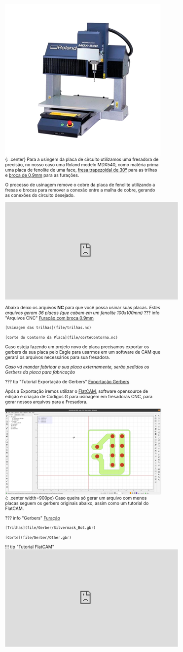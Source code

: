 ![Roland MDX540](imgs/MDX540_1.png){: .center}
  Para a usingem da placa de circuito utilizamos uma fresadora de precisão, no nosso caso uma Roland modelo MDX540, como matéria prima uma placa de fenolite de uma face, [fresa trapezoidal de 30º](https://www.codigog.com.br/item-Fresa_de_Gravacao_Piramidal_30_graus__x_0.1mm_Metal_Duro-162.htm) para as trilhas e [broca de 0,9mm](https://www.codigog.com.br/item-Broca_0.90mm_Metal_Duro_com_Titanio-291.htm) para as furações.

O processo de usinagem remove o cobre da placa de fenolite utilizando a fresas e brocas para remover a conexão entre a malha de cobre, gerando as conexões do circuito desejado.

<iframe width="560" height="315" src="https://www.youtube.com/embed/cCm-UL-dCEc" title="YouTube video player" frameborder="0" allow="accelerometer; autoplay; clipboard-write; encrypted-media; gyroscope; picture-in-picture" allowfullscreen></iframe>

Abaixo deixo os arquivos **NC** para que você possa usinar suas placas. *Estes arquivos geram 36 placas (que cabem em um fenolite 100x100mm)*
??? info "Arquivos CNC"
    [Furação com broca 0,9mm](file/furos09.nc)
    
    [Usinagem das trilhas](file/trilhas.nc) 
    
    [Corte do Contorno da Placa](file/corteContorno.nc) 
    
  Caso esteja fazendo um projeto novo de placa precisamos exportar os gerbers da sua placa pelo Eagle para usarmos em um software de CAM que gerará os arquivos necessários para sua fresadora.

  *Caso vá mandar fabricar a sua placa externamente, serão pedidos os Gerbers da placa para fabricação*
  
??? tip "Tutorial Exportação de Gerbers"
    [Exportação Gerbers](https://youtu.be/Sa1pzXn8-Es?t=377) 

Após a Exportação iremos utilizar o [FlatCAM](http://flatcam.org/download), software opensource de edição e criação de Códigos G para usinagem em fresadoras CNC, para gerar nossos arquivos para a Fresadora.

![FlatCAM](imgs/FlatCAM.png){: .center width=900px}
Caso queira só gerar um arquivo com menos placas seguem os gerbers originais abaixo, assim como um tutorial do FlatCAM.

??? info "Gerbers"
    [Furação](file/Gerber/drills_1_16.xln)

    [Trilhas](file/Gerber/Silvermask_Bot.gbr)

    [Corte](file/Gerber/Other.gbr)
    
!!! tip "Tutorial FlatCAM"
    <iframe width="560" height="315" src="https://www.youtube.com/embed/--Cb11heuHc" title="YouTube video player" frameborder="0" allow="accelerometer; autoplay; clipboard-write; encrypted-media; gyroscope; picture-in-picture" allowfullscreen></iframe>
